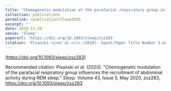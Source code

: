 ```yaml
---
title: "Chemogenetic modulation of the parafacial respiratory group influences the recruitment of abdominal activity during REM sleep"
collection: publications
permalink: /publication/Sleep2020
excerpt: ''
date: 2019-11-20
venue: 'Sleep'
paperurl: 'https://doi.org/10.1093/sleep/zsz283'
citation: 'Pisanski <i>et al.</i> (2020). &quot;Paper Title Number 1.&quot; <i>Journal 1</i>. 1(1).'
---
```


[(https://doi.org/10.1093/sleep/zsz283)](https://doi.org/10.1093/sleep/zsz283)

Recommended citation: Pisanski <i>et al.</i> (2020). "Chemogenetic modulation of the parafacial respiratory group influences the recruitment of abdominal activity during REM sleep." <i>Sleep</i>. Volume 43, Issue 5, May 2020, zsz283, https://doi.org/10.1093/sleep/zsz283
